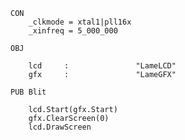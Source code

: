 
    CON
        _clkmode = xtal1|pll16x
        _xinfreq = 5_000_000

    OBJ

        lcd     :               "LameLCD"
        gfx     :               "LameGFX"

    PUB Blit

        lcd.Start(gfx.Start)
        gfx.ClearScreen(0)
        lcd.DrawScreen
